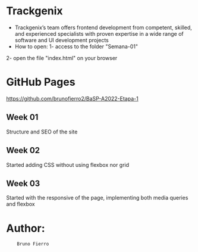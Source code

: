 # Trackgenix
- Trackgenix’s team offers frontend development from competent, skilled, and experienced specialists with proven expertise in a wide range of software and UI development projects
- How to open:
1- access to the folder "Semana-01"

2- open the file "index.html" on your browser

# GitHub Pages
https://github.com/brunofierro2/BaSP-A2022-Etapa-1

## Week 01
Structure and SEO of the site

## Week 02
Started adding CSS without using flexbox nor grid

## Week 03
Started with the responsive of the page, implementing both media queries and flexbox

# Author:
        Bruno Fierro
